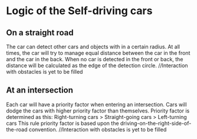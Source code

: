 # Logic of the Self-driving cars

## On a straight road
The car can detect other cars and objects with in a certain radius.
At all times, the car will try to manage equal distance between the car in the front and the car in the back.
When no car is detected in the front or back, the distance will be calculated as the edge of the detection circle.
//Interaction with obstacles is yet to be filled

## At an intersection
Each car will have a priority factor when entering an intersection.
Cars will dodge the cars with higher priority factor than themselves. 
Priority factor is determined as this:
  Right-turning cars > Straight-going cars > Left-turning cars
This rule priority factor is based upon the driving-on-the-right-side-of-the-road  convention. 
//Interaction with obstacles is yet to be filled

